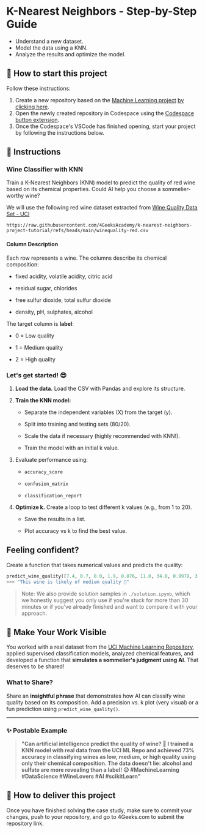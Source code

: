 <!-- hide -->
# K-Nearest Neighbors - Step-by-Step Guide
<!-- endhide -->

- Understand a new dataset.
- Model the data using a KNN.
- Analyze the results and optimize the model.

<how-to-start>

## 🌱 How to start this project

Follow these instructions:

1. Create a new repository based on the [Machine Learning project](https://github.com/4GeeksAcademy/machine-learning-python-template) [by clicking here](https://github.com/4GeeksAcademy/machine-learning-python-template/generate).
2. Open the newly created repository in Codespace using the [Codespace button extension](https://docs.github.com/en/codespaces/developing-in-codespaces/creating-a-codespace-for-a-repository#creating-a-codespace-for-a-repository).
3. Once the Codespace's VSCode has finished opening, start your project by following the instructions below.

</how-to-start>

## 📝 Instructions

### Wine Classifier with KNN

Train a K-Nearest Neighbors (KNN) model to predict the quality of red wine based on its chemical properties. Could AI help you choose a sommelier-worthy wine?

We will use the following red wine dataset extracted from [Wine Quality Data Set - UCI](https://archive.ics.uci.edu/dataset/186/wine+quality)

```text
https://raw.githubusercontent.com/4GeeksAcademy/k-nearest-neighbors-project-tutorial/refs/heads/main/winequality-red.csv
```

#### Column Description

Each row represents a wine. The columns describe its chemical composition:

- fixed acidity, volatile acidity, citric acid

- residual sugar, chlorides

- free sulfur dioxide, total sulfur dioxide

- density, pH, sulphates, alcohol

The target column is **label**:

- 0 = Low quality

- 1 = Medium quality

- 2 = High quality

### Let's get started! 😎

1. **Load the data.** Load the CSV with Pandas and explore its structure.
2. **Train the KNN model:**
    - Separate the independent variables (X) from the target (y).

    - Split into training and testing sets (80/20).

    - Scale the data if necessary (highly recommended with KNN!).

    - Train the model with an initial k value.

3. Evaluate performance using:

    - `accuracy_score`

    - `confusion_matrix`

    - `classification_report`

4. **Optimize k.** Create a loop to test different k values (e.g., from 1 to 20).

    - Save the results in a list.

    - Plot accuracy vs k to find the best value.

## Feeling confident?

Create a function that takes numerical values and predicts the quality:

```python
predict_wine_quality([7.4, 0.7, 0.0, 1.9, 0.076, 11.0, 34.0, 0.9978, 3.51, 0.56, 9.4])
>>> "This wine is likely of medium quality 🍷"
```

> Note: We also provide solution samples in `./solution.ipynb`, which we honestly suggest you only use if you're stuck for more than 30 minutes or if you've already finished and want to compare it with your approach.

## 🚀 Make Your Work Visible

You worked with a real dataset from the [UCI Machine Learning Repository](https://archive.ics.uci.edu/dataset/186/wine+quality), applied supervised classification models, analyzed chemical features, and developed a function that **simulates a sommelier's judgment using AI**. That deserves to be shared!

### What to Share?

Share an **insightful phrase** that demonstrates how AI can classify wine quality based on its composition. Add a precision vs. k plot (very visual) or a fun prediction using `predict_wine_quality()`.

---

### ✨ Postable Example

> **"Can artificial intelligence predict the quality of wine? 🍷 I trained a KNN model with real data from the UCI ML Repo and achieved 73% accuracy in classifying wines as low, medium, or high quality using only their chemical composition. The data doesn't lie: alcohol and sulfate are more revealing than a label! 😉 #MachineLearning #DataScience #WineLovers #AI #scikitLearn"**

## 🚛 How to deliver this project

Once you have finished solving the case study, make sure to commit your changes, push to your repository, and go to 4Geeks.com to submit the repository link.
